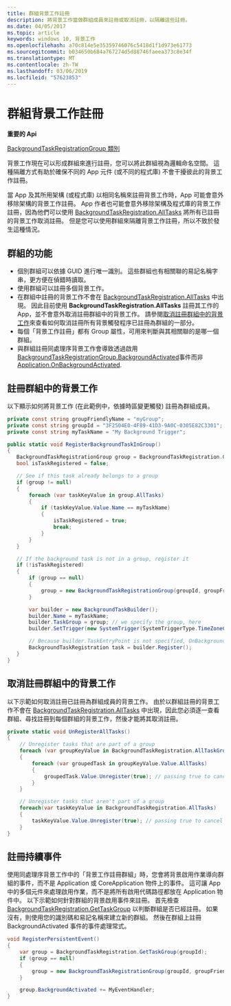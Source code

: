```yaml
---
title: 群組背景工作註冊
description: 將背景工作當做群組成員來註冊或取消註冊，以隔離這些註冊。
ms.date: 04/05/2017
ms.topic: article
keywords: windows 10, 背景工作
ms.openlocfilehash: a70c814e5e35359746076c5418d1f1d973e61773
ms.sourcegitcommit: b034650b684a767274d5d88746faeea373c8e34f
ms.translationtype: MT
ms.contentlocale: zh-TW
ms.lasthandoff: 03/06/2019
ms.locfileid: "57623853"
---
```

# <a name="group-background-task-registration"></a>群組背景工作註冊

**重要的 Api**

[BackgroundTaskRegistrationGroup 類別](https://docs.microsoft.com/uwp/api/windows.applicationmodel.background.backgroundtaskregistrationgroup)

背景工作現在可以形成群組來進行註冊，您可以將此群組視為邏輯命名空間。 這種隔離方式有助於確保不同的 App 元件 (或不同的程式庫) 不會干擾彼此的背景工作註冊。

當 App 及其所用架構 (或程式庫) 以相同名稱來註冊背景工作時，App 可能會意外移除架構的背景工作註冊。 App 作者也可能會意外移除架構及程式庫的背景工作註冊，因為他們可以使用 [BackgroundTaskRegistration.AllTasks](https://docs.microsoft.com/uwp/api/windows.applicationmodel.background.backgroundtaskregistration.AllTasks) 將所有已註冊的背景工作取消註冊。  但是您可以使用群組來隔離背景工作註冊，所以不致於發生這種情況。

## <a name="features-of-groups"></a>群組的功能

* 個別群組可以依據 GUID 進行唯一識別。 這些群組也有相關聯的易記名稱字串，更方便在偵錯時讀取。
* 使用群組可以註冊多個背景工作。
* 在群組中註冊的背景工作不會在 [BackgroundTaskRegistration.AllTasks](https://docs.microsoft.com/uwp/api/windows.applicationmodel.background.backgroundtaskregistration.AllTasks) 中出現。 因此目前使用 **BackgroundTaskRegistration.AllTasks** 註冊其工作的 App，並不會意外取消註冊群組中的背景工作。 請參閱[取消註冊群組中的背景工作](#unregister-background-tasks-in-a-group)來查看如何取消註冊所有背景觸發程序已註冊為群組的一部分。
* 每個「背景工作註冊」都有 Group 屬性，可用來判斷與其相關聯的是哪一個群組。
* 與群組註冊同處理序背景工作會導致透過啟用[BackgroundTaskRegistrationGroup.BackgroundActivated](https://docs.microsoft.com/uwp/api/windows.applicationmodel.background.backgroundtaskregistrationgroup.BackgroundActivated)事件而非[Application.OnBackgroundActivated](https://docs.microsoft.com/uwp/api/windows.ui.xaml.application.onbackgroundactivated#Windows_UI_Xaml_Application_OnBackgroundActivated_Windows_ApplicationModel_Activation_BackgroundActivatedEventArgs_).

## <a name="register-a-background-task-in-a-group"></a>註冊群組中的背景工作

以下顯示如何將背景工作 (在此範例中，依據時區變更觸發) 註冊為群組成員。

```csharp
private const string groupFriendlyName = "myGroup";
private const string groupId = "3F2504E0-4F89-41D3-9A0C-0305E82C3301";
private const string myTaskName = "My Background Trigger";

public static void RegisterBackgroundTaskInGroup()
{
   BackgroundTaskRegistrationGroup group = BackgroundTaskRegistration.GetTaskGroup(groupId);
   bool isTaskRegistered = false;

   // See if this task already belongs to a group
   if (group != null)
   {
       foreach (var taskKeyValue in group.AllTasks)
       {
           if (taskKeyValue.Value.Name == myTaskName)
           {
               isTaskRegistered = true;
               break;
           }
       }
   }

   // If the background task is not in a group, register it
   if (!isTaskRegistered)
   {
       if (group == null)
       {
           group = new BackgroundTaskRegistrationGroup(groupId, groupFriendlyName);
       }

       var builder = new BackgroundTaskBuilder();
       builder.Name = myTaskName;
       builder.TaskGroup = group; // we specify the group, here
       builder.SetTrigger(new SystemTrigger(SystemTriggerType.TimeZoneChange, false));

       // Because builder.TaskEntryPoint is not specified, OnBackgroundActivated() will be raised when the background task is triggered
       BackgroundTaskRegistration task = builder.Register();
   }
}
```

## <a name="unregister-background-tasks-in-a-group"></a>取消註冊群組中的背景工作

以下示範如何取消註冊已註冊為群組成員的背景工作。
由於以群組註冊的背景工作不會在 [BackgroundTaskRegistration.AllTasks](https://docs.microsoft.com/uwp/api/windows.applicationmodel.background.backgroundtaskregistration.AllTasks) 中出現，因此您必須逐一查看群組、尋找註冊到每個群組的背景工作，然後才能將其取消註冊。

```csharp
private static void UnRegisterAllTasks()
{
    // Unregister tasks that are part of a group
    foreach (var groupKeyValue in BackgroundTaskRegistration.AllTaskGroups)
    {
        foreach (var groupedTask in groupKeyValue.Value.AllTasks)
        {
            groupedTask.Value.Unregister(true); // passing true to cancel currently running instances of this background task
        }
    }

    // Unregister tasks that aren't part of a group
    foreach(var taskKeyValue in BackgroundTaskRegistration.AllTasks)
    {
        taskKeyValue.Value.Unregister(true); // passing true to cancel currently running instances of this background task
    }
}
```

## <a name="register-persistent-events"></a>註冊持續事件

使用同處理序背景工作中的「背景工作註冊群組」時，您會將背景啟用作業導向群組的事件，而不是 Application 或 CoreApplication 物件上的事件。 這可讓 App 中的多個元件來處理啟用作業，而不是將所有啟用代碼路徑都放在 Application 物件中。 以下示範如何針對群組的背景啟用事件來註冊。 首先檢查 [BackgroundTaskRegistration.GetTaskGroup](https://docs.microsoft.com/uwp/api/windows.applicationmodel.background.backgroundtaskregistration.gettaskgroup) 以判斷群組是否已經註冊。 如果沒有，則使用您的識別碼和易記名稱來建立新的群組。 然後在群組上註冊 BackgroundActivated 事件的事件處理常式。

```csharp
void RegisterPersistentEvent()
{
    var group = BackgroundTaskRegistration.GetTaskGroup(groupId);
    if (group == null)
    {
        group = new BackgroundTaskRegistrationGroup(groupId, groupFriendlyName);
    }

    group.BackgroundActivated += MyEventHandler;
}
```
